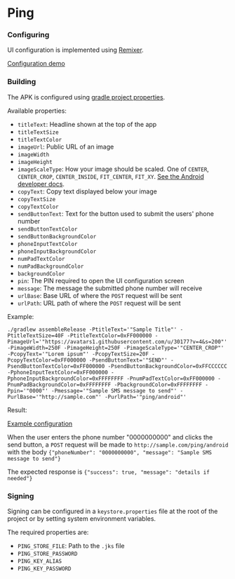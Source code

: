 # Ping

### Configuring

UI configuration is implemented using [Remixer](https://github.com/material-foundation/material-remixer-android).

[Configuration demo](assets/ping-configure-demo.mp4)

### Building

The APK is configured using [gradle project properties](https://docs.gradle.org/current/userguide/build_environment.html#sec:gradle_properties_and_system_properties).

Available properties:
- `titleText`: Headline shown at the top of the app
- `titleTextSize`
- `titleTextColor`
- `imageUrl`: Public URL of an image
- `imageWidth`
- `imageHeight`
- `imageScaleType`: How your image should be scaled. One of `CENTER`, `CENTER_CROP`, `CENTER_INSIDE`, `FIT_CENTER`, `FIT_XY`.
[See the Android developer docs](https://developer.android.com/reference/android/widget/ImageView.ScaleType.html).
- `copyText`: Copy text displayed below your image
- `copyTextSize`
- `copyTextColor`
- `sendButtonText`: Text for the button used to submit the users' phone number
- `sendButtonTextColor`
- `sendButtonBackgroundColor`
- `phoneInputTextColor`
- `phoneInputBackgroundColor`
- `numPadTextColor`
- `numPadBackgroundColor`
- `backgroundColor`
- `pin`: The PIN required to open the UI configuration screen
- `message`: The message the submitted phone number will receive
- `urlBase`: Base URL of where the `POST` request will be sent
- `urlPath`: URL path of where the `POST` request will be sent

Example:

`./gradlew assembleRelease -PtitleText='"Sample Title"' -PtitleTextSize=40F -PtitleTextColor=0xFF000000 -PimageUrl='"https://avatars1.githubusercontent.com/u/30177?v=4&s=200"' -PimageWidth=250F -PimageHeight=250F -PimageScaleType='"CENTER_CROP"' -PcopyText='"Lorem ipsum"' -PcopyTextSize=20F -PcopyTextColor=0xFF000000 -PsendButtonText='"SEND"' -PsendButtonTextColor=0xFF000000 -PsendButtonBackgroundColor=0xFFCCCCCC -PphoneInputTextColor=0xFF000000 -PphoneInputBackgroundColor=0xFFFFFFFF -PnumPadTextColor=0xFF000000 -PnumPadBackgroundColor=0xFFFFFFFF -PbackgroundColor=0xFFFFFFFF -Ppin='"0000"' -Pmessage='"Sample SMS message to send"' -PurlBase='"http://sample.com"' -PurlPath='"ping/android"'`

Result:

[Example configuration](assets/ping-example-configuration-screenshot.png)

When the user enters the phone number "0000000000" and clicks the send button,
a `POST` request will be made to `http://sample.com/ping/android` with the body
`{"phoneNumber": "0000000000", "message": "Sample SMS message to send"}`

The expected response is `{"success": true, "message": "details if needed"}`

### Signing

Signing can be configured in a `keystore.properties` file at the root of the project or by setting
system environment variables.

The required properties are:
- `PING_STORE_FILE`: Path to the `.jks` file
- `PING_STORE_PASSWORD`
- `PING_KEY_ALIAS`
- `PING_KEY_PASSWORD`
